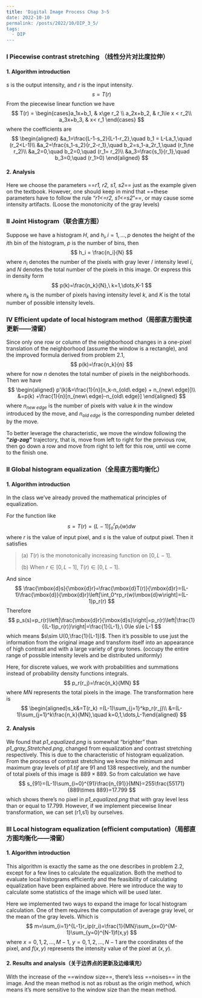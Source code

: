 ```yaml
---
title: 'Digital Image Process Chap 3~5
date: 2022-10-10
permalink: /posts/2022/10/DIP_3_5/
tags:
  - DIP
---
```



### I Piecewise contrast stretching （线性分片对比度拉伸）

#### 1. Algorithm introduction

*s* is the output intensity, and *r* is the input intensity.
$$
s = T(r)
$$
From the piecewise linear function we have
$$
T(r) = \begin{cases}a_1x+b_1, & x\ge r_2 \\
a_2x+b_2, & r_1\le x < r_2\\
a_3x+b_3, & x< r_1
\end{cases}
$$
where the coefficients are
$$
\begin{aligned}
&a_1=\frac{L-1-s_2}{L-1-r_2},\quad b_1 = L-La_1,\quad (r_2<L-1)\\
&a_2=\frac{s_1-s_2}{r_2-r_1},\quad b_2=s_1-a_2r_1,\quad (r_1\ne r_2)\\
&a_2=0,\quad b_2=0,\quad (r_1= r_2)\\
&a_3=\frac{s_1}{r_1},\quad b_3=0,\quad (r_1>0)
\end{aligned}
$$



#### 2. Analysis

Here we choose the parameters ==*r1, r2, s1, s2*== just as the example given on the textbook. However, one should keep in mind that ==these parameters have to follow the rule “*r1<=r2, s1<=s2*”==, or may cause some intensity artifacts. (Loose the monotonicity of the gray levels)



### II Joint Histogram（联合直方图）

Suppose we have a histogram *H*, and $h_i,i=1,\dots,p$ denotes the height of the *i*th bin of the histogram, *p* is the number of bins, then
$$
h_i = \frac{n_i}{N}
$$
where $n_i$ denotes the number of the pixels with gray lever / intensity level *i*, and $N$ denotes the total number of the pixels in this image. Or express this in density form
$$
p(k)=\frac{n_k}{N},\ k=1,\dots,K-1
$$
where $n_k$ is the number of pixels having intensity level *k*, and  *K* is the total number of possible intensity levels.



### IV Efficient update of local histogram method（局部直方图快速更新——滑窗）

Since only one row or column of the neighborhood changes in a one-pixel translation of the neighborhood (assume the window is a rectangle), and the improved formula derived from problem 2.1, 
$$
p(k)=\frac{n_k}{n}
$$
where for now $n$ denotes the total number of pixels in the neighborhoods. Then we have
$$
\begin{aligned}
p'(k)&=\frac{1}{n}[n_k-n_{old\ edge} + n_{new\ edge}]\\
&=p(k) +\frac{1}{n}[n_{new\ edge}-n_{old\ edge}]
\end{aligned}
$$
where $n_{new\ edge}$ is the number of pixels with value $k$ in the window introduced by the move, and $n_{old\ edge}$ is the corresponding number deleted by the move.

To better leverage the characteristic, we move the window following the **“*zig-zag*”** trajectory, that is, move from left to right for the previous row, then go down a row and move from right to left for this row, until we come to the finish one.

<div style="page-break-after: always;"></div>

### II Global histogram equalization（全局直方图均衡化）

#### 1. Algorithm introduction

In the class we’ve already proved the mathematical principles of equalization. 

For the function like
$$
s=T(r)=(L-1)\int_o^rp_r(w)dw
$$
where $r$  is the value of input pixel, and $s$ is the value of output pixel. Then it satisfies

> (a) $T(r)$ is the monotonically increasing function on $[0,L-1]$.
>
> (b) When $r\in[0,L-1]$, $T(r)\in [0,L-1]$.

And since 
$$
\frac{\mbox{d}s}{\mbox{d}r}=\frac{\mbox{d}T(r)}{\mbox{d}r}=(L-1)\frac{\mbox{d}}{\mbox{d}r}\left[\int_0^rp_r(w)\mbox{d}w\right]=(L-1)p_r(r)
$$
Therefore
$$
p_s(s)=p_r(r)\left|\frac{\mbox{d}r}{\mbox{d}s}\right|=p_r(r)\left|\frac{1}{(L-1)p_r(r)}\right|=\frac{1}{L-1},\ 0\le s\le L-1
$$
which means $s\sim U(0,\frac{1}{L-1})$. Then it’s possible to use just the information from the original image and transform itself into an appearance of high contrast and with a large variety of gray tones. (occupy the entire range of possible intensity levels and be distributed uniformly)

Here, for discrete values, we work with probabilities and summations instead of probability density functions integrals. 
$$
p_r(r_j)=\frac{n_k}{MN}
$$
where $MN$ represents the total pixels in the image. The transformation here is 
$$
\begin{aligned}s_k&=T(r_k)
=(L-1)\sum_{j=1}^kp_r(r_j)\\
&=(L-1)\sum_{j=1}^k\frac{n_k}{MN},\quad k=0,1,\dots,L-1\end{aligned}
$$



#### 2. Analysis


We found that *p1_equalized.png* is somewhat “brighter” than *p1_gray_Stretched.png*, changed from equalization and contrast stretching respectively. This is due to the characteristic of histogram equalization. From the process of contrast stretching we know the minimum and maximum gray levels of *p1.tif* are 91 and 138 respectively, and the number of total pixels of this image is $889\times 889$. So from calculation we have
$$
s_{91}=(L-1)\sum_{i=0}^{91}\frac{n_{91}}{MN}=255\frac{55171}{889\times 889}=17.799
$$
which shows there’s no pixel in *p1_equalized.png* that with gray level less than or equal to $17.799$. However, if we implement piecewise linear transformation, we can set (r1,s1) by ourselves.




### III Local histogram equalization (efficient computation)（局部直方图均衡化——滑窗）

#### 1. Algorithm introduction

This algorithm is exactly the same as the one describes in problem 2.2, except for a few lines to calculate the equalization. Both the method to evaluate local histograms efficiently and the feasibility of calculating equalization have been explained above. Here we introduce the way to calculate some statistics of the image which will be used later.

Here we implemented two ways to expand the image for local histogram calculation. One of them requires the computation of average gray level, or the mean of the gray levels. Which is
$$
m=\sum_{i=1}^{L-1}r_ip(r_i)=\frac{1}{MN}\sum_{x=0}^{M-1}\sum_{y=0}^{N-1}f(x,y)
$$
where $x=0,1,2,\dots,M-1,\ y=0,1,2,\dots,N-1$ are the coordinates of the pixel, and $f(x,y)$ represents the intensity value of the pixel at $(x,y)$.



#### 2. Results and analysis（关于边界点的更新及边缘填充）

With the increase of the ==window size==, there’s less ==noises== in the image. And the mean method is not as robust as the origin method, which means it’s more sensitive to the window size than the mean method. 
